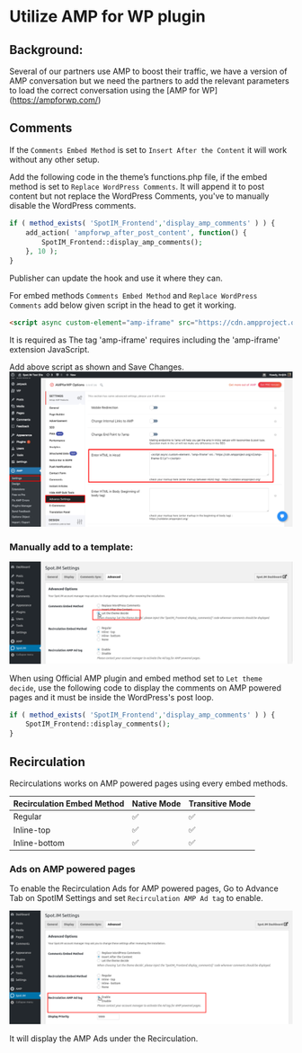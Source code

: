 
# Utilize AMP for WP plugin
## Background:
Several of our partners use AMP to boost their traffic, we have a version of AMP conversation but we need the partners to add the relevant parameters to load the correct conversation using the [AMP for WP] (https://ampforwp.com/)

## Comments

If the `Comments Embed Method` is set to `Insert After the Content` it will work without any other setup.

Add the following code in the theme’s functions.php file, if the embed method is set to `Replace WordPress Comments`. It will append it to post content but not replace the WordPress Comments, you've to manually disable the WordPress comments.
```php
if ( method_exists( 'SpotIM_Frontend','display_amp_comments' ) ) {
    add_action( 'ampforwp_after_post_content', function() {
        SpotIM_Frontend::display_amp_comments();
    }, 10 );
}
```
Publisher can update the hook and use it where they can.

For embed methods `Comments Embed Method` and `Replace WordPress Comments` add below given script in the head to get it working.
```html
<script async custom-element="amp-iframe" src="https://cdn.ampproject.org/v0/amp-iframe-0.1.js"></script>
```
It is required as The tag 'amp-iframe' requires including the 'amp-iframe' extension JavaScript.

Add above script as shown and Save Changes. ![here](amp-plugin-settings.png)

### Manually add to a template:
![here](../amp-plugin/spotim-let-them-decide.png)

When using Official AMP plugin and embed method set to `Let theme decide`, use the following code to display the comments on AMP powered pages and it must be inside the WordPress's  post loop.
```php
if ( method_exists( 'SpotIM_Frontend','display_amp_comments' ) ) {
    SpotIM_Frontend::display_comments();
}
```


## Recirculation

Recirculations works on AMP powered pages using every embed methods.


| Recirculation Embed Method | Native Mode        | Transitive Mode    |
|----------------------------|--------------------|--------------------|
| Regular                    | :white_check_mark: | :white_check_mark: |
| Inline-top                 | :white_check_mark: | :white_check_mark: |
| Inline-bottom              | :white_check_mark: | :white_check_mark: |


### Ads on AMP powered pages

To enable the Recirculation Ads for AMP powered pages, Go to Advance Tab on SpotIM Settings and set `Recirculation AMP Ad tag` to enable.

![RC Ads](../amp-plugin/rc-ads.png)

It will display the AMP Ads under the Recirculation.
